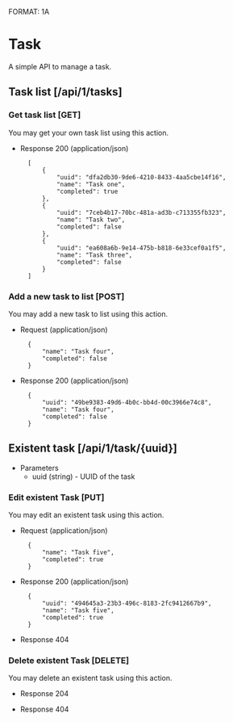FORMAT: 1A

# Task

A simple API to manage a task.

## Task list [/api/1/tasks]

### Get task list [GET]

You may get your own task list using this action.

+ Response 200 (application/json)

        [
            {
                "uuid": "dfa2db30-9de6-4210-8433-4aa5cbe14f16",
                "name": "Task one",
                "completed": true
            },
            {
                "uuid": "7ceb4b17-70bc-481a-ad3b-c713355fb323",
                "name": "Task two",
                "completed": false
            },
            {
                "uuid": "ea608a6b-9e14-475b-b818-6e33cef0a1f5",
                "name": "Task three",
                "completed": false
            }
        ]

### Add a new task to list [POST]

You may add a new task to list using this action.

+ Request (application/json)

        {
            "name": "Task four",
            "completed": false
        }

+ Response 200 (application/json)

        {
            "uuid": "49be9383-49d6-4b0c-bb4d-00c3966e74c8",
            "name": "Task four",
            "completed": false
        }

## Existent task [/api/1/task/{uuid}]

+ Parameters
    + uuid (string) - UUID of the task

### Edit existent Task [PUT]

You may edit an existent task using this action.

+ Request (application/json)

        {
            "name": "Task five",
            "completed": true
        }

+ Response 200 (application/json)

        {
            "uuid": "494645a3-23b3-496c-8183-2fc9412667b9",
            "name": "Task five",
            "completed": true
        }

+ Response 404

### Delete existent Task [DELETE]

You may delete an existent task using this action.

+ Response 204

+ Response 404
